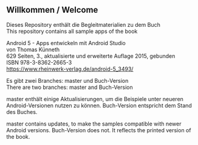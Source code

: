 ## Willkommen / Welcome ###

Dieses Repository enthält die Begleitmaterialien zu dem Buch  
This repository contains all sample apps of the book

Android 5 - Apps entwickeln mit Android Studio  
von Thomas Künneth  
629 Seiten, 3., aktualisierte und erweiterte Auflage 2015, gebunden  
ISBN 978-3-8362-2665-3  
https://www.rheinwerk-verlag.de/android-5_3493/

Es gibt zwei Branches: master und Buch-Version  
There are two branches: master and Buch-Version

master enthält einige Aktualisierungen, um die Beispiele unter 
neueren Android-Versionen nutzen zu können. Buch-Version entspricht dem Stand des Buches.

master contains updates, to make the samples compatible with newer
Android versions. Buch-Version does not. It reflects the printed version of the book.